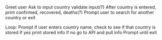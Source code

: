 Greet user
Ask to input country 
validate input(?)
After country is entered, print confirmed, recovered, deaths(?)
Prompt user to search for another country or exit 

Loop: 
Prompt 
if user enters country name, check to see if that country is stored if yes print stored info if no go to API and pull info
Prompt until exit




